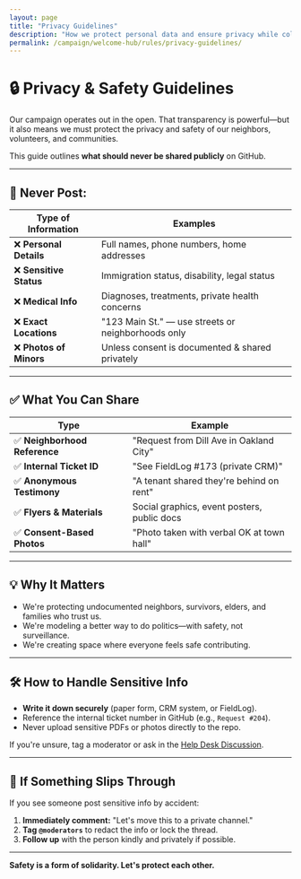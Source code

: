 ```yaml
---
layout: page
title: "Privacy Guidelines"
description: "How we protect personal data and ensure privacy while collaborating transparently in an open-source campaign."
permalink: /campaign/welcome-hub/rules/privacy-guidelines/
---
```


# 🔒 Privacy & Safety Guidelines

Our campaign operates out in the open. That transparency is powerful—but it also means we must protect the privacy and safety of our neighbors, volunteers, and communities.

This guide outlines **what should never be shared publicly** on GitHub.

---

## 🚫 Never Post:

| Type of Information | Examples |
|---------------------|----------|
| ❌ **Personal Details** | Full names, phone numbers, home addresses |
| ❌ **Sensitive Status** | Immigration status, disability, legal status |
| ❌ **Medical Info** | Diagnoses, treatments, private health concerns |
| ❌ **Exact Locations** | "123 Main St." — use streets or neighborhoods only |
| ❌ **Photos of Minors** | Unless consent is documented & shared privately |

---

## ✅ What You Can Share

| Type | Example |
|------|---------|
| ✅ **Neighborhood Reference** | "Request from Dill Ave in Oakland City" |
| ✅ **Internal Ticket ID** | "See FieldLog #173 (private CRM)" |
| ✅ **Anonymous Testimony** | "A tenant shared they're behind on rent" |
| ✅ **Flyers & Materials** | Social graphics, event posters, public docs |
| ✅ **Consent-Based Photos** | "Photo taken with verbal OK at town hall" |

---

## 💡 Why It Matters

- We're protecting undocumented neighbors, survivors, elders, and families who trust us.
- We're modeling a better way to do politics—with safety, not surveillance.
- We're creating space where everyone feels safe contributing.

---

## 🛠️ How to Handle Sensitive Info

- **Write it down securely** (paper form, CRM system, or FieldLog).
- Reference the internal ticket number in GitHub (e.g., `Request #204`).
- Never upload sensitive PDFs or photos directly to the repo.

If you're unsure, tag a moderator or ask in the [Help Desk Discussion](https://discord.gg/ep6dBqPjhG/categories/help-desk).

---

## 🧼 If Something Slips Through

If you see someone post sensitive info by accident:

1. **Immediately comment:** "Let's move this to a private channel."
2. **Tag `@moderators`** to redact the info or lock the thread.
3. **Follow up** with the person kindly and privately if possible.

---

**Safety is a form of solidarity. Let's protect each other.**
